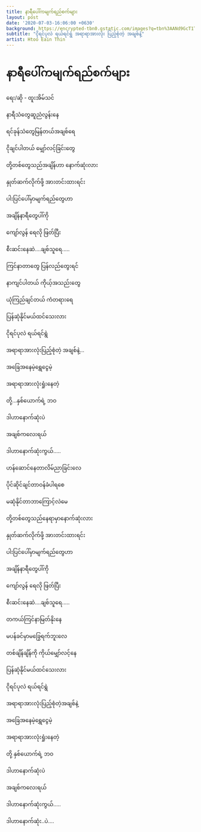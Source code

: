```yaml
---
title: နာရီပေါ်ကမျက်ရည်စက်များ
layout: post
date: '2020-07-03-16:06:00 +0630'
background: https://encrypted-tbn0.gstatic.com/images?q=tbn%3AANd9GcT1TT2C_F3XiRrr-iBAr7VympZnOjHZgUgGcA&usqp=CAU
subtitle: "ငိုရင်ပုလဲ ရယ်ရင်ရွဲ အရာရာအားလုံး ပြည့်စုံတဲ့ အချစ်နဲ့"
artist: Htoo Eain Thin
---
```


# နာရီပေါ်ကမျက်ရည်စက်များ

ရေး/ဆို - ထူးအိမ်သင်

နာရီသံတွေဆူညံလွန်းနေ

ရင်ခုန်သံတွေမြန်တယ်အချစ်ရေ

ငိုချင်ပါတယ် မျှော်လင့်ခြင်းတွေ

တို့တစ်တွေသည်အချိန်ဟာ နောက်ဆုံးလား

နှုတ်ဆက်လိုက်ဖို့ အားတင်းထားရင်း

ပါးပြင်ပေါ်မှာမျက်ရည်တွေဟာ

အချိန်နာရီတွေပါ်ကို

ကျော်လွန် ရေလို ဖြတ်ပြီး

စီးဆင်းနေဆဲ....ချစ်သူရေ.....

ကြင်နာတာတွေ ပြန်လည်တွေးရင်

နာကျင်ပါတယ် ကိုယ့်အသည်းတွေ

ယုံကြည်ချင်တယ် ကံတရားရေ

ပြန်ဆုံနိုင်မယ်ထင်သေးလား

ငိုရင်ပုလဲ ရယ်ရင်ရွဲ

အရာရာအားလုံးပြည့်စုံတဲ့ အချစ်နဲ့...

အခြေအနေမဲ့ရွှေငွေမဲ့

အရာရာအားလုံးရှုံးနေတဲ့

တို့...နှစ်ယောက်ရဲ့ ဘဝ

ဒါဟာနောက်ဆုံးပဲ

အချစ်ကလေးရယ်

ဒါဟာနောက်ဆုံးကွယ်.....

ဟန်ဆောင်နေတာလိမ်ညာခြင်းလေ

ပိုင်ဆိုင်ချင်တာဝန်ခံပါရစေ

မဆုံနိုင်တာဘာကြောင့်လဲမေ

တို့တစ်တွေသည်နေရာမှာနောက်ဆုံးလား

နှုတ်ဆက်လိုက်ဖို့ အားတင်းထားရင်း

ပါးပြင်ပေါ်မှာမျက်ရည်တွေဟာ

အချိန်နာရီတွေပါ်ကို

ကျော်လွန် ရေလို ဖြတ်ပြီး

စီးဆင်းနေဆဲ....ချစ်သူရေ.....

တကယ်ကြင်နာမြတ်နိုးနေ

မပန်ခင်မှာမခြွေရက်ဘူးလေ

တစ်ချိန်ချိန်ကို ကိုယ်မျှော်လင့်နေ

ပြန်ဆုံနိုင်မယ်ထင်သေးလား

ငိုရင်ပုလဲ ရယ်ရင်ရွဲ

အရာရာအားလုံးပြည့်စုံတဲ့အချစ်နဲ့

အခြေအနေမဲ့ရွှေငွေမဲ့

အရာရာအားလုံးရှုံးနေတဲ့

တို့ နှစ်ယောက်ရဲ့ ဘဝ

ဒါဟာနောက်ဆုံးပဲ

အချစ်ကလေးရယ်

ဒါဟာနောက်ဆုံးကွယ်.....

ဒါဟာနောက်ဆုံး..ပဲ....
